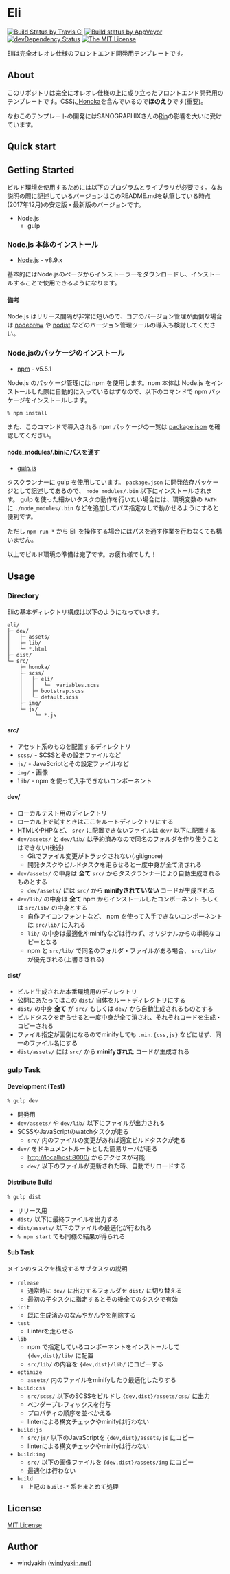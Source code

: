 # Eli

[![Build Status by Travis CI](https://travis-ci.org/windyakin/Eli.svg?branch=master)](https://travis-ci.org/windyakin/Eli)
[![Build status by AppVeyor](https://ci.appveyor.com/api/projects/status/6q4p7akb4v9u156n/branch/master?svg=true)](https://ci.appveyor.com/project/windyakin/eli/branch/master)
[![devDependency Status](https://david-dm.org/windyakin/Eli/dev-status.svg)](https://david-dm.org/windyakin/Eli#info=devDependencies)
[![The MIT License](https://img.shields.io/badge/license-MIT-blue.svg)](LICENSE)

Eliは完全オレオレ仕様のフロントエンド開発用テンプレートです。

## About

このリポジトリは完全にオレオレ仕様の上に成り立ったフロントエンド開発用のテンプレートです。CSSに[Honoka](http://honokak.osaka/)を含んでいるので**ほのえり**です(重要)。

なおこのテンプレートの開発にはSANOGRAPHIXさんの[Rin](https://github.com/sanographix/rin)の影響を大いに受けています。

## Quick start

## Getting Started

ビルド環境を使用するためには以下のプログラムとライブラリが必要です。なお説明の際に記述しているバージョンはこのREADME.mdを執筆している時点(2017年12月)の安定版・最新版のバージョンです。

* Node.js
  * gulp

### Node.js 本体のインストール

* [Node.js](https://nodejs.org/en/) - v8.9.x

基本的にはNode.jsのページからインストーラーをダウンロードし、インストールすることで使用できるようになります。

#### 備考

Node.js はリリース間隔が非常に短いので、コアのバージョン管理が面倒な場合は [nodebrew](https://github.com/hokaccha/nodebrew) や [nodist](https://github.com/marcelklehr/nodist) などのバージョン管理ツールの導入も検討してください。

### Node.jsのパッケージのインストール

* [npm](https://www.npmjs.com/) - v5.5.1

Node.js のパッケージ管理には npm を使用します。npm 本体は Node.js をインストールした際に自動的に入っているはずなので、以下のコマンドで npm パッケージをインストールします。

```
% npm install
```

また、このコマンドで導入される npm パッケージの一覧は [package.json](package.json) を確認してください。


#### node_modules/.binにパスを通す

* [gulp.js](http://gulpjs.com/)

タスクランナーに gulp を使用しています。 `package.json` に開発依存パッケージとして記述してあるので、 `node_modules/.bin` 以下にインストールされます。 gulp を使った細かいタスクの動作を行いたい場合には、環境変数の `PATH` に `./node_modules/.bin` などを追加してパス指定なしで動かせるようにすると便利です。

ただし `npm run *` から Eli を操作する場合にはパスを通す作業を行わなくても構いません。


以上でビルド環境の準備は完了です。お疲れ様でした！


## Usage

### Directory

Eliの基本ディレクトリ構成は以下のようになっています。

```
eli/
├─ dev/
│   ├─ assets/
│   ├─ lib/
│   └─ *.html
├─ dist/
└─ src/
    ├─ honoka/
    ├─ scss/
    │   ├─ eli/
    │   │   └─ _variables.scss
    │   ├─ bootstrap.scss
    │   └─ default.scss
    ├─ img/
    └─ js/
         └─ *.js
```

#### src/

* アセット系のものを配置するディレクトリ
* `scss/` - SCSSとその設定ファイルなど
* `js/` - JavaScriptとその設定ファイルなど
* `img/` - 画像
* `lib/` - npm を使って入手できないコンポーネント

#### dev/

* ローカルテスト用のディレクトリ
* ローカル上で試すときはここをルートディレクトリにする
* HTMLやPHPなど、 `src/` に配置できないファイルは `dev/` 以下に配置する
* `dev/assets/` と `dev/lib/` は予約済みなので同名のフォルダを作り使うことはできない(後述)
  * Gitでファイル変更がトラックされない(.gitignore)
  * 開発タスクやビルドタスクを走らせると一度中身が全て消される
* `dev/assets/` の中身は **全て** `src/` からタスクランナーにより自動生成されるものとする
  * `dev/assets/` には `src/` から **minifyされていない** コードが生成される
* `dev/lib/` の中身は **全て** npm からインストールしたコンポーネント もしくは `src/lib/` の中身とする
  * 自作アイコンフォントなど、 npm を使って入手できないコンポーネントは `src/lib/` に入れる
  * `lib/` の中身は最適化やminifyなどは行わず、オリジナルからの単純なコピーとなる
  * npm と `src/lib/` で同名のフォルダ・ファイルがある場合、 `src/lib/` が優先される(上書きされる)

#### dist/

* ビルド生成された本番環境用のディレクトリ
* 公開にあたってはこの `dist/` 自体をルートディレクトリにする
* `dist/` の中身 **全て** が `src/` もしくは `dev/` から自動生成されるものとする
* ビルドタスクを走らせると一度中身が全て消され、それぞれコードを生成・コピーされる
* ファイル指定が面倒になるのでminifyしても `.min.{css,js}` などにせず、同一のファイル名にする
* `dist/assets/` には `src/` から **minifyされた** コードが生成される


### gulp Task

#### Development (Test)

```
% gulp dev
```

* 開発用
* `dev/assets/` や `dev/lib/` 以下にファイルが出力される
* SCSSやJavaScriptのwatchタスクが走る
  * `src/` 内のファイルの変更があれば適宜ビルドタスクが走る
* `dev/` をドキュメントルートとした簡易サーバが走る
  * [http://localhost:8000/](http://localhost:8000/) からアクセスが可能
  * `dev/` 以下のファイルが更新された時、自動でリロードする

#### Distribute Build

```
% gulp dist
```

* リリース用
* `dist/` 以下に最終ファイルを出力する
* `dist/assets/` 以下のファイルの最適化が行われる
* `% npm start` でも同様の結果が得られる


#### Sub Task

メインのタスクを構成するサブタスクの説明

* `release`
  * 通常時に `dev/` に出力するフォルダを `dist/` に切り替える
  * 最初の子タスクに指定するとその後全てのタスクで有効
* `init`
  * 既に生成済みのなんやかんやを削除する
* `test`
  * Linterを走らせる
* `lib`
  * npm で指定しているコンポーネントをインストールして `{dev,dist}/lib/` に配置
  * `src/lib/` の内容を `{dev,dist}/lib/` にコピーする
* `optimize`
  * `assets/` 内のファイルをminifyしたり最適化したりする
* `build:css`
  * `src/scss/` 以下のSCSSをビルドし `{dev,dist}/assets/css/` に出力
  * ベンダープレフィックスを付与
  * プロパティの順序を並べかえる
  * linterによる構文チェックやminifyは行わない
* `build:js`
  * `src/js/` 以下のJavaScriptを `{dev,dist}/assets/js` にコピー
  * linterによる構文チェックやminifyは行わない
* `build:img`
  * `src/` 以下の画像ファイルを `{dev,dist}/assets/img` にコピー
  * 最適化は行わない
* `build`
  * 上記の `build-*` 系をまとめて処理


## License

[MIT License](LICENSE)

## Author

* windyakin ([windyakin.net](http://windyakin.net/))
